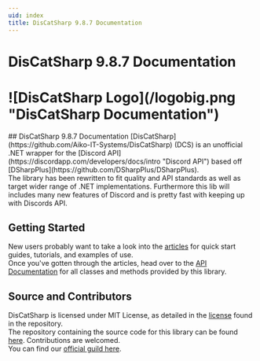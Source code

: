 ```yaml
---
uid: index
title: DisCatSharp 9.8.7 Documentation
---
```


<h1 class="delet-this">DisCatSharp 9.8.7 Documentation</h1>
<h1 class="logo-center">![DisCatSharp Logo](/logobig.png "DisCatSharp Documentation")</h1>
## DisCatSharp 9.8.7 Documentation
[DisCatSharp](https://github.com/Aiko-IT-Systems/DisCatSharp) (DCS) is an unofficial .NET wrapper for the [Discord API](https://discordapp.com/developers/docs/intro "Discord API") based off [DSharpPlus](https://github.com/DSharpPlus/DSharpPlus).<br/>
The library has been rewritten to fit quality and API standards as well as target wider range of .NET implementations. Furthermore this lib will includes many new features of Discord and is pretty fast with keeping up with Discords API.

## Getting Started
New users probably want to take a look into the [articles](xref:preamble) for quick start guides, tutorials, and examples of use.<br/>
Once you've gotten through the articles, head over to the [API Documentation](/api/index.html) for all classes and methods provided by this library.

## Source and Contributors
DisCatSharp is licensed under MIT License, as detailed in the [license](https://github.com/Aiko-IT-Systems/DisCatSharp/blob/master/LICENSE.md) found in the repository.<br/>
The repository containing the source code for this library can be found [here](https://github.com/Aiko-IT-Systems/DisCatSharp). Contributions are welcomed.<br/>
You can find our [official guild here](https://discord.gg/U4BGHpKSF7).
